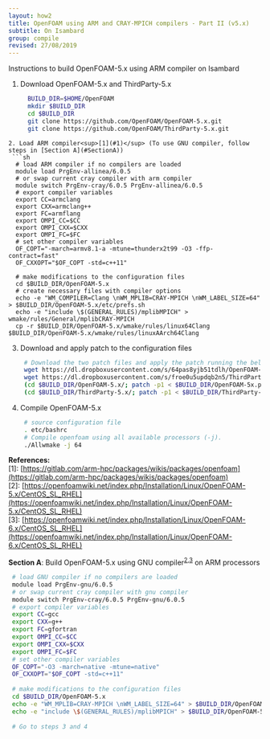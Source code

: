 ```yaml
---
layout: how2
title: OpenFOAM using ARM and CRAY-MPICH compilers - Part II (v5.x)
subtitle: On Isambard
group: compile
revised: 27/08/2019
---
```


Instructions to build OpenFOAM-5.x using ARM compiler on Isambard

1. Download OpenFOAM-5.x and ThirdParty-5.x
   ```sh
     BUILD_DIR=$HOME/OpenFOAM
     mkdir $BUILD_DIR
     cd $BUILD_DIR
     git clone https://github.com/OpenFOAM/OpenFOAM-5.x.git
     git clone https://github.com/OpenFOAM/ThirdParty-5.x.git
  ```
2. Load ARM compiler<sup>[1](#1)</sup> (To use GNU compiler, follow steps in [Section A](#SectionA))
   ```sh
    # load ARM compiler if no compilers are loaded
    module load PrgEnv-allinea/6.0.5
    # or swap current cray compiler with arm compiler
    module switch PrgEnv-cray/6.0.5 PrgEnv-allinea/6.0.5
    # export compiler variables
    export CC=armclang
    export CXX=armclang++
    export FC=armflang
    export OMPI_CC=$CC
    export OMPI_CXX=$CXX
    export OMPI_FC=$FC
    # set other compiler variables 
    OF_COPT="-march=armv8.1-a -mtune=thunderx2t99 -O3 -ffp-contract=fast"
    OF_CXXOPT="$OF_COPT -std=c++11"
    
    # make modifications to the configuration files
    cd $BUILD_DIR/OpenFOAM-5.x
    # create necessary files with compiler options
    echo -e "WM_COMPILER=Clang \nWM_MPLIB=CRAY-MPICH \nWM_LABEL_SIZE=64" > $BUILD_DIR/OpenFOAM-5.x/etc/prefs.sh
    echo -e "include \$(GENERAL_RULES)/mplibMPICH" > wmake/rules/General/mplibCRAY-MPICH
    cp -r $BUILD_DIR/OpenFOAM-5.x/wmake/rules/linux64Clang $BUILD_DIR/OpenFOAM-5.x/wmake/rules/linuxAArch64Clang
   ```
   
3. Download and apply patch to the configuration files
   ```sh
    # Download the two patch files and apply the patch running the below commands
    wget https://dl.dropboxusercontent.com/s/64pas8yjb51tdlh/OpenFOAM-5x.patch -P $BUILD_DIR
    wget https://dl.dropboxusercontent.com/s/froe0u5updqb2n5/ThirdParty-5x.patch -P $BUILD_DIR
    (cd $BUILD_DIR/OpenFOAM-5.x/; patch -p1 < $BUILD_DIR/OpenFOAM-5x.patch)
    (cd $BUILD_DIR/ThirdParty-5.x/; patch -p1 < $BUILD_DIR/ThirdParty-5x.patch)
   ```
4. Compile OpenFOAM-5.x
   ```sh
    # source configuration file
    . etc/bashrc
    # Compile openfoam using all available processors (-j).
    ./Allwmake -j 64
   ```
   
**References:**
<br>
<a id="1"></a>[1]: [https://gitlab.com/arm-hpc/packages/wikis/packages/openfoam](https://gitlab.com/arm-hpc/packages/wikis/packages/openfoam)
<br>
<a id="3"></a>[2]: [https://openfoamwiki.net/index.php/Installation/Linux/OpenFOAM-5.x/CentOS_SL_RHEL](https://openfoamwiki.net/index.php/Installation/Linux/OpenFOAM-5.x/CentOS_SL_RHEL)
<br>
<a id="3"></a>[3]: [https://openfoamwiki.net/index.php/Installation/Linux/OpenFOAM-6.x/CentOS_SL_RHEL](https://openfoamwiki.net/index.php/Installation/Linux/OpenFOAM-6.x/CentOS_SL_RHEL)

**<a id="SectionA"></a>Section A**: Build OpenFOAM-5.x using GNU compiler<sup>[2](#2),[3](#3)</sup> on ARM processors<br>
   ```sh
    # load GNU compiler if no compilers are loaded
    module load PrgEnv-gnu/6.0.5
    # or swap current cray compiler with gnu compiler
    module switch PrgEnv-cray/6.0.5 PrgEnv-gnu/6.0.5
    # export compiler variables
    export CC=gcc
    export CXX=g++
    export FC=gfortran
    export OMPI_CC=$CC
    export OMPI_CXX=$CXX
    export OMPI_FC=$FC
    # set other compiler variables 
    OF_COPT="-O3 -march=native -mtune=native"
    OF_CXXOPT="$OF_COPT -std=c++11"
    
    # make modifications to the configuration files
    cd $BUILD_DIR/OpenFOAM-5.x
    echo -e "WM_MPLIB=CRAY-MPICH \nWM_LABEL_SIZE=64" > $BUILD_DIR/OpenFOAM-5.x/etc/prefs.sh
    echo -e "include \$(GENERAL_RULES)/mplibMPICH" > $BUILD_DIR/OpenFOAM-5.x/wmake/rules/General/mplibCRAY-MPICH
    
    # Go to steps 3 and 4
   ```    

